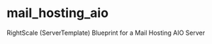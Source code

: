 mail_hosting_aio
================

RightScale (ServerTemplate) Blueprint for a Mail Hosting AIO Server